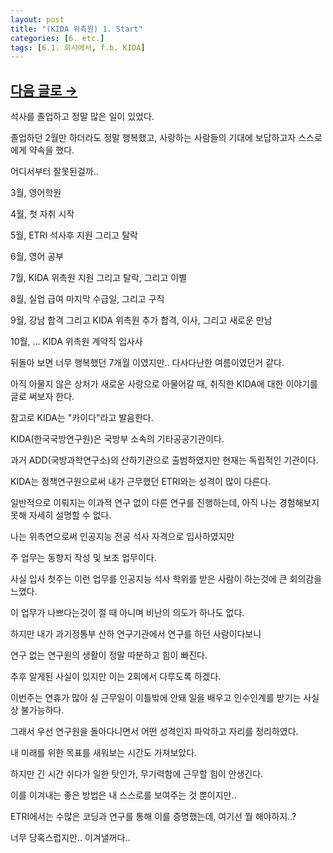 ```yaml
---
layout: post
title: "(KIDA 위촉원) 1. Start"
categories: [6. etc.]
tags: [6.1. 회사에서, f.b. KIDA]
---
```


## [다음 글로 →](https://maizer2.github.io/6.%20etc2024/10/11/(KIDA)-2.html)



석사를 졸업하고 정말 많은 일이 있었다.

졸업하던 2월만 하더라도 정말 행복했고, 사랑하는 사람들의 기대에 보답하고자 스스로에게 약속을 했다.

어디서부터 잘못된걸까.. 

3월, 영어학원

4월, 첫 자취 시작

5월, ETRI 석사후 지원 그리고 탈락

6월, 영어 공부

7월, KIDA 위촉원 지원 그리고 탈락, 그리고 이별

8월, 실업 급여 마지막 수급일, 그리고 구직

9월, 강남 합격 그리고 KIDA 위촉원 추가 합격, 이사, 그리고 새로운 만남

10월, ... KIDA 위촉원 계약직 입사사


뒤돌아 보면 너무 행복했던 7개월 이였지만.. 다사다난한 여름이였던거 같다.

아직 아물지 않은 상처가 새로운 사랑으로 아물어갈 때, 취직한 KIDA에 대한 이야기를 글로 써보자 한다.

참고로 KIDA는 "카이다"라고 발음한다.

KIDA(한국국방연구원)은 국방부 소속의 기타공공기관이다.

과거 ADD(국방과학연구소)의 산하기관으로 출범하였지만 현재는 독립적인 기관이다.

KIDA는 정책연구원으로써 내가 근무했던 ETRI와는 성격이 많이 다른다.

일반적으로 이뤄지는 이과적 연구 없이 다른 연구를 진행하는데, 아직 나는 경험해보지 못해 자세히 설명할 수 없다.

나는 위촉연으로써 인공지능 전공 석사 자격으로 입사하였지만

주 업무는 동향지 작성 및 보조 업무이다.

사실 입사 첫주는 이런 업무를 인공지능 석사 학위를 받은 사람이 하는것에 큰 회의감을 느꼈다.

이 업무가 나쁘다는것이 절 때 아니며 비난의 의도가 하나도 없다.

하지만 내가 과기정통부 산하 연구기관에서 연구를 하던 사람이다보니

연구 없는 연구원의 생활이 정말 따분하고 힘이 빠진다.

추후 알게된 사실이 있지만 이는 2회에서 다루도록 하겠다.

이번주는 연휴가 많아 실 근무일이 이틀밖에 안돼 일을 배우고 인수인계를 받기는 사실상 불가능하다.

그래서 우선 연구원을 돌아다니면서 어떤 성격인지 파악하고 자리를 정리하였다.

내 미래를 위한 목표를 새워보는 시간도 가져보았다.

하지만 긴 시간 쉬다가 일한 탓인가, 무기력함에 근무할 힘이 안생긴다.

이를 이겨내는 좋은 방법은 내 스스로를 보여주는 것 뿐이지만..

ETRI에서는 수많은 코딩과 연구를 통해 이를 증명했는데, 여기선 뭘 해야하지..?

너무 당혹스럽지만.. 이겨낼꺼다..